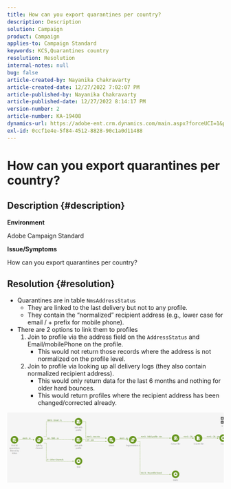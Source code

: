 ```yaml
---
title: How can you export quarantines per country?
description: Description
solution: Campaign
product: Campaign
applies-to: Campaign Standard
keywords: KCS,Quarantines country
resolution: Resolution
internal-notes: null
bug: false
article-created-by: Nayanika Chakravarty
article-created-date: 12/27/2022 7:02:07 PM
article-published-by: Nayanika Chakravarty
article-published-date: 12/27/2022 8:14:17 PM
version-number: 2
article-number: KA-19408
dynamics-url: https://adobe-ent.crm.dynamics.com/main.aspx?forceUCI=1&pagetype=entityrecord&etn=knowledgearticle&id=7b7733f1-1886-ed11-81ac-6045bd006079
exl-id: 0ccf1e4e-5f84-4512-8828-90c1a0d11488
---
```

# How can you export quarantines per country?

## Description {#description}


<b>Environment</b>

Adobe Campaign Standard

<b>Issue/Symptoms</b>

How can you export quarantines per country?


## Resolution {#resolution}


- Quarantines are in table `NmsAddressStatus`
    - They are linked to the last delivery but not to any profile.
    - They contain the “normalized” recipient address (e.g., lower case for email / + prefix for mobile phone).
- There are 2 options to link them to profiles
    1. Join to profile via the address field on the `AddressStatus` and Email/mobilePhone on the profile.
        - This would not return those records where the address is not normalized on the profile level.
    2. Join to profile via looking up all delivery logs (they also contain normalized recipient address). 
        - This would only return data for the last 6 months and nothing for older hard bounces.
        - This would return profiles where the recipient address has been changed/corrected already.


![](assets/9aa27d94-2bce-ec11-a7b5-0022480a8e40.png)
